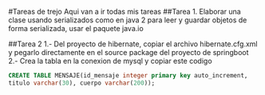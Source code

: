 #Tareas de trejo 
Aqui van a ir todas mis tareas
##Tarea 1.
Elaborar una clase usando serializados como en java 2 para leer
y guardar objetos de forma serializada, usar el paquete java.io

##Tarea 2
1.- Del proyecto de hibernate, copiar el archivo hibernate.cfg.xml y pegarlo directamente
en el source package del proyecto de springboot 
2.- Crea la tabla en la conexion de mysql y copiar este codigo

```sql
CREATE TABLE MENSAJE(id_mensaje integer primary key auto_increment, 
titulo varchar(30), cuerpo varchar(200));
```